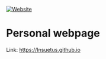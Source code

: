 [![Website](https://github.com/Insuetus/Insuetus.github.io/actions/workflows/pages/pages-build-deployment/badge.svg)](https://github.com/Insuetus/Insuetus.github.io/actions/workflows/pages/pages-build-deployment)
# Personal webpage
Link: https://Insuetus.github.io
